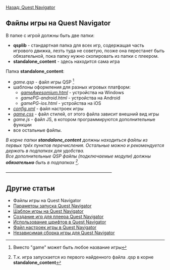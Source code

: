 [Назад: Quest Navigator](../navigator)

## Файлы игры на Quest Navigator

В папке с игрой должны быть две папки:

* **qsplib** - стандартная папка для всех игр, содержащая часть игрового движка, лезть туда не советую, позже она перестанет быть обязательной, пока папку нужно скопировать из папки с плеером.
* **standalone_content** - здесь находится сама игра

Папка **standalone_content**:

* *game.qsp* - файл игры QSP [^1]
* шаблоны оформления для разных игровых платформ:
    * *[gameAwesomium.html](navigator_game_template)* - устройства на Windows
    * *gamePG-android.html* - устройства на Android
    * *gamePG-ios.html* - устройства на iOS
* *[config.xml](fajl_nastroek_igry_v_quest_navigator)* - файл настроек игры
* *[game.css](navigator_game_template)* - файл стилей, от этого файла зависит внешний вид игры
* *game.js* - файл JS, в котором программируются дополнительные функции
* все остальные файлы.

*В корне папки **standalone_content** должны находиться файлы из первых трёх пунктов перечисления. Остальные можно и рекомендуется держать в подпапках для удобства.*\
*Все дополнительные QSP файлы (подключаемые модули) должны **обязательно** быть в подпапках [^2].*

————————————————————————

## Другие статьи

*  Файлы игры на Quest Navigator
*  [Параметры запуска Quest Navigator](navigator_command_line)
*  [Шаблон игры на Quest Navigator](navigator_game_template)
*  [Создание игр для плеера Quest Navigator](sozdanie_igr_na_quest_navigator)
*  [Использование шрифтов в Quest Navigator](ispolzovanie_shriftov_v_quest_navigator)
*  [Файл настроек игры в Quest Navigator](fajl_nastroek_igry_v_quest_navigator)
*  [Независимая сборка игры для Quest Navigator](navigator_standalone)

[^1]: Вместо "game" может быть любое название игры

[^2]: Т.к. игра запускается из первого найденного файла .qsp в корне **standalone_content**
